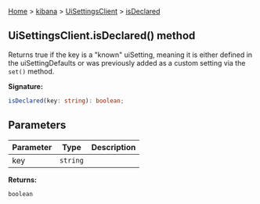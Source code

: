 [Home](./index) &gt; [kibana](./kibana.md) &gt; [UiSettingsClient](./kibana.uisettingsclient.md) &gt; [isDeclared](./kibana.uisettingsclient.isdeclared.md)

## UiSettingsClient.isDeclared() method

Returns true if the key is a "known" uiSetting, meaning it is either defined in the uiSettingDefaults or was previously added as a custom setting via the `set()` method.

<b>Signature:</b>

```typescript
isDeclared(key: string): boolean;
```

## Parameters

|  Parameter | Type | Description |
|  --- | --- | --- |
|  key | <code>string</code> |  |

<b>Returns:</b>

`boolean`

